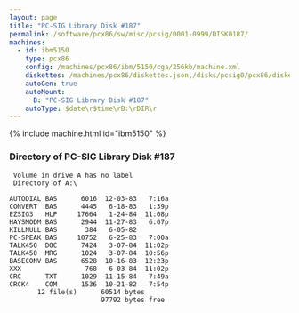 ```yaml
---
layout: page
title: "PC-SIG Library Disk #187"
permalink: /software/pcx86/sw/misc/pcsig/0001-0999/DISK0187/
machines:
  - id: ibm5150
    type: pcx86
    config: /machines/pcx86/ibm/5150/cga/256kb/machine.xml
    diskettes: /machines/pcx86/diskettes.json,/disks/pcsig0/pcx86/diskettes.json
    autoGen: true
    autoMount:
      B: "PC-SIG Library Disk #187"
    autoType: $date\r$time\rB:\rDIR\r
---
```


{% include machine.html id="ibm5150" %}

### Directory of PC-SIG Library Disk #187

     Volume in drive A has no label
     Directory of A:\

    AUTODIAL BAS      6016  12-03-83   7:16a
    CONVERT  BAS      4445   6-18-83   1:39p
    EZSIG3   HLP     17664   1-24-84  11:08p
    HAYSMODM BAS      2944  11-27-83   6:07p
    KILLNULL BAS       384   6-05-82
    PC-SPEAK BAS     10752   6-25-83   7:00a
    TALK450  DOC      7424   3-07-84  11:02p
    TALK450  MRG      1024   3-07-84  10:56p
    BASECONV BAS      6528  10-16-83  12:23p
    XXX                768   6-03-84  11:02p
    CRC      TXT      1029  11-15-84   7:49a
    CRCK4    COM      1536  10-21-82   7:54p
           12 file(s)      60514 bytes
                           97792 bytes free

